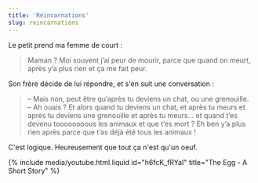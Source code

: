 ```yaml
---
title: 'Réincarnations'
slug: reincarnations
---
```


Le petit prend ma femme de court :

> Maman ? Moi souvent j’ai peur de mourir, parce que quand on meurt, après y’a
> plus rien et ça me fait peur.

Son frère décide de lui répondre, et s'en suit une conversation :

> – Mais non, peut être qu’après tu deviens un chat, ou une grenouille.  
> – Ah ouais ? Et alors quand tu deviens un chat, et après tu meurs et après tu
> deviens une grenouille et après tu meurs… et quand t’es devenu toooooooous les
> animaux et que t’es mort ? Eh ben y’a plus rien après parce que t’as déjà été
> tous les animaux !

C'est logique. Heureusement que tout ça n'est qu'un oeuf.

{% include media/youtube.html.liquid id="h6fcK_fRYaI" title="The Egg - A Short Story" %}

